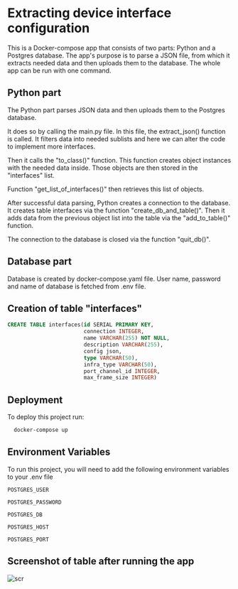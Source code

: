 
# Extracting device interface configuration
This is a Docker-compose app that consists of two parts: Python and a Postgres database.
The app's purpose is to parse a JSON file, from which it extracts needed data and then uploads them to the database. The whole app can be run with one command.




## Python part

The Python part parses JSON data and then uploads them to the Postgres database.

It does so by calling the main.py file. In this file, the extract_json() function is called. It filters data into needed sublists and here we can  alter the code to implement more interfaces. 

Then it calls the "to_class()" function. This function creates object instances with the needed data inside. Those objects are then stored in the "interfaces" list.

Function "get_list_of_interfaces()" then retrieves this list of objects.

After successful data parsing, Python creates a connection to the database. It creates table interfaces via the function "create_db_and_table()". Then it adds data from the previous object list into the table via the "add_to_table()" function.

The connection to the database is closed via the function "quit_db()".
## Database part

Database is created by docker-compose.yaml file. User name, password and name of database is fetched from .env file.

## Creation of table "interfaces"

```sql
CREATE TABLE interfaces(id SERIAL PRIMARY KEY,
                        connection INTEGER,
                        name VARCHAR(255) NOT NULL,
                        description VARCHAR(255),
                        config json,
                        type VARCHAR(50),
                        infra_type VARCHAR(50),
                        port_channel_id INTEGER,
                        max_frame_size INTEGER)
```


## Deployment

To deploy this project run:

```bash
  docker-compose up
```

## Environment Variables

To run this project, you will need to add the following environment variables to your .env file

`POSTGRES_USER`

`POSTGRES_PASSWORD`

`POSTGRES_DB`

`POSTGRES_HOST`

`POSTGRES_PORT`

## Screenshot of table after running the app
![scr](https://github.com/Rastisslav/interfaces/assets/99832718/5560f90f-0d34-43ee-8048-56fd2596fc23)


